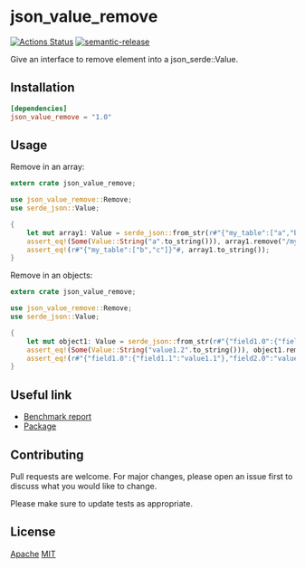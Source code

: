 # json_value_remove

[![Actions Status](https://github.com/jmfiaschi/json_value_remove/workflows/CI/badge.svg)](https://github.com/jmfiaschi/json_value_remove/actions/workflows/ci.yml)
[![semantic-release](https://img.shields.io/badge/%20%20%F0%9F%93%A6%F0%9F%9A%80-semantic--release-e10079.svg)](https://github.com/semantic-release/semantic-release)

Give an interface to remove element into a json_serde::Value.

## Installation

 ```Toml
[dependencies]
json_value_remove = "1.0"
```

## Usage

Remove in an array:

```rust
extern crate json_value_remove;

use json_value_remove::Remove;
use serde_json::Value;

{
    let mut array1: Value = serde_json::from_str(r#"{"my_table":["a","b","c"]}"#).unwrap();
    assert_eq!(Some(Value::String("a".to_string())), array1.remove("/my_table/0").unwrap());
    assert_eq!(r#"{"my_table":["b","c"]}"#, array1.to_string());
}
```

Remove in an objects:

```rust
extern crate json_value_remove;

use json_value_remove::Remove;
use serde_json::Value;

{
    let mut object1: Value = serde_json::from_str(r#"{"field1.0":{"field1.1":"value1.1","field1.2":"value1.2"},"field2.0":"value2.0"}"#).unwrap();
    assert_eq!(Some(Value::String("value1.2".to_string())), object1.remove("/field1.0/field1.2").unwrap());
    assert_eq!(r#"{"field1.0":{"field1.1":"value1.1"},"field2.0":"value2.0"}"#,object1.to_string());
}
```

## Useful link

* [Benchmark report](https://jmfiaschi.github.io/json_value_remove/bench/main/)
* [Package](https://crates.io/crates/json_value_remove)

## Contributing

Pull requests are welcome. For major changes, please open an issue first to discuss what you would like to change.

Please make sure to update tests as appropriate.

## License

[Apache](https://choosealicense.com/licenses/apache-2.0/)
[MIT](https://choosealicense.com/licenses/mit/)
